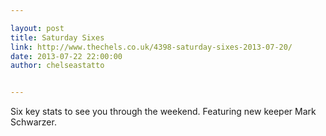 ```yaml
---

layout: post
title: Saturday Sixes
link: http://www.thechels.co.uk/4398-saturday-sixes-2013-07-20/
date: 2013-07-22 22:00:00
author: chelseastatto


---
```


Six key stats to see you through the weekend. Featuring new keeper Mark Schwarzer.